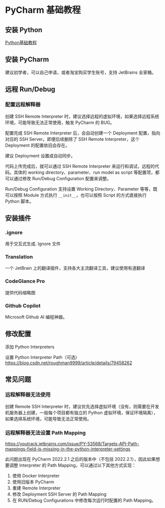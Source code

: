 # PyCharm 基础教程


## 安装 Python

[Python基础教程](work/programming/Python/Python基础教程.md)

## 安装 PyCharm

建议初学者，可以自己申请，或者淘宝购买学生账号，支持 JetBrains 全家桶。


## 远程 Run/Debug

### 配置远程解释器

创建 SSH Remote Interpreter 时，建议选择远程的虚拟环境，如果选择远程系统环境，可能导致无法正常使用，触发 PyCharm 的 BUG。

配置完成 SSH Remote  Interpreter 后，会自动创建一个 Deployment 配置，指向对应的 SSH Server。即便后续删除了 SSH Remote Interpreter，这个 Deployment 的配置依旧会存在。

建议 Deployment 设置成自动同步。

代码上传完成后，就可以通过 SSH Remote Interpreter 来运行和调试，远程的代码。具体的 working directory、parameter、run model as script 等配置项，都可以通过修改 Run/Debug Configuration 配置来调整。

Run/Debug Configuration 支持设置 Working Directory、Parameter 等等，既可以按照 Module 方式执行 `__init__`，也可以按照 Script 的方式直接执行 Python 脚本。
## 安装插件

### .ignore

用于交互式生成. Ignore 文件

### Translation

一个 JetBrain 上的翻译插件，支持各大主流翻译工具，建议使用有道翻译

### CodeGlance Pro

提供代码缩略图

### Github Copilot

Microsoft Github AI 编程神器。



## 修改配置


添加 Python Interpreters


设置 Python Interpreter Path（可选）
https://blog.csdn.net/roughman9999/article/details/79458262


## 常见问题


### 远程解释器无法使用

创建 Remote SSH Interpreter 时，建议优先选择虚拟环境（没有，则需要在开发机服务器上创建，一般每个项目都有独立的 Python 虚拟环境，保证环境隔离），如果选择系统环境，可能导致无法正常使用。


### 远程解释器无法设置 Path Mapping

https://youtrack.jetbrains.com/issue/PY-53568/Targets-API-Path-mappings-field-is-missing-in-the-python-interpreter-settings

此问题出现在 PyCharm 2022.2.1 之后的版本中（不包括 2022.2.1），因此如果想要调整 Interpreter 的 Path Mapping，可以通过以下其他方式实现：
1. 使用 Docker Interpreter
2. 使用旧版本 PyCharm
3. 重建 Remote Interpreter
4. 修改 Deployment SSH Server 的 Path Mapping
5. 在 RUN/Debug Configurations 中修改每次运行时配置的 Path Mapping。